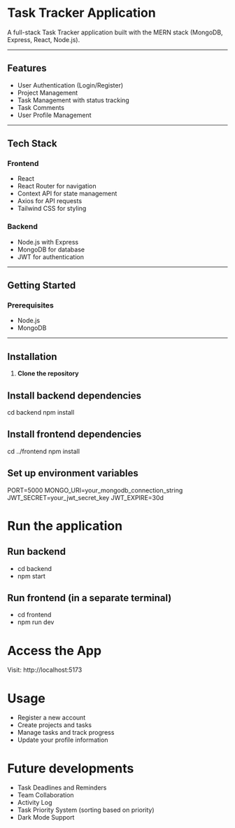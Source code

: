 # Task Tracker Application

A full-stack Task Tracker application built with the MERN stack (MongoDB, Express, React, Node.js).

---

## Features

- User Authentication (Login/Register)
- Project Management
- Task Management with status tracking
- Task Comments
- User Profile Management

---

## Tech Stack

### Frontend

- React
- React Router for navigation
- Context API for state management
- Axios for API requests
- Tailwind CSS for styling

### Backend

- Node.js with Express
- MongoDB for database
- JWT for authentication

---

## Getting Started

### Prerequisites

- Node.js
- MongoDB

---

## Installation

1. **Clone the repository**

## Install backend dependencies
cd backend
npm install

## Install frontend dependencies
cd ../frontend
npm install

## Set up environment variables

PORT=5000
MONGO_URI=your_mongodb_connection_string
JWT_SECRET=your_jwt_secret_key
JWT_EXPIRE=30d


# Run the application
## Run backend
- cd backend
- npm start

## Run frontend (in a separate terminal)
- cd frontend
- npm run dev

# Access the App
Visit: http://localhost:5173

# Usage

- Register a new account
- Create projects and tasks
- Manage tasks and track progress
- Update your profile information

# Future developments
- Task Deadlines and Reminders
- Team Collaboration
- Activity Log
- Task Priority System (sorting based on priority)
- Dark Mode Support